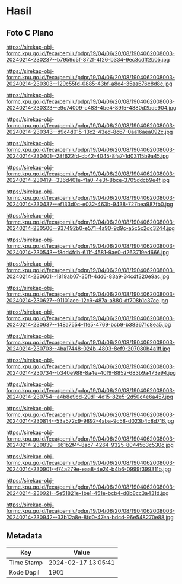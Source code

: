 # Hasil

## Foto C Plano

https://sirekap-obj-formc.kpu.go.id/feca/pemilu/pdpr/19/04/06/20/08/1904062008003-20240214-230237--b7959d5f-872f-4f26-b334-9ec3cdff2b05.jpg

https://sirekap-obj-formc.kpu.go.id/feca/pemilu/pdpr/19/04/06/20/08/1904062008003-20240214-230303--129c55fd-0885-43bf-a8e4-35aa676c8d8c.jpg

https://sirekap-obj-formc.kpu.go.id/feca/pemilu/pdpr/19/04/06/20/08/1904062008003-20240214-230323--e9c74009-c483-4be4-89f5-4880d2bde904.jpg

https://sirekap-obj-formc.kpu.go.id/feca/pemilu/pdpr/19/04/06/20/08/1904062008003-20240214-230343--d9c4d015-13c2-43ed-8c67-0aa16aea092c.jpg

https://sirekap-obj-formc.kpu.go.id/feca/pemilu/pdpr/19/04/06/20/08/1904062008003-20240214-230401--28f622fd-cb42-4045-8fa7-1d03115b9a45.jpg

https://sirekap-obj-formc.kpu.go.id/feca/pemilu/pdpr/19/04/06/20/08/1904062008003-20240214-230419--336d401e-f1a0-4e3f-8bce-3705ddcb9e4f.jpg

https://sirekap-obj-formc.kpu.go.id/feca/pemilu/pdpr/19/04/06/20/08/1904062008003-20240214-230437--ef133d0c-e032-463b-9438-727bea987fb0.jpg

https://sirekap-obj-formc.kpu.go.id/feca/pemilu/pdpr/19/04/06/20/08/1904062008003-20240214-230506--937492b0-e571-4a90-9d9c-a5c5c2dc3244.jpg

https://sirekap-obj-formc.kpu.go.id/feca/pemilu/pdpr/19/04/06/20/08/1904062008003-20240214-230543--f8dd4fdb-611f-4581-9ae0-d263719ed666.jpg

https://sirekap-obj-formc.kpu.go.id/feca/pemilu/pdpr/19/04/06/20/08/1904062008003-20240214-230601--1819ab07-35ff-4dd6-83a9-34cdf320e9ac.jpg

https://sirekap-obj-formc.kpu.go.id/feca/pemilu/pdpr/19/04/06/20/08/1904062008003-20240214-230627--91101aee-12c9-487a-a880-df708b1c37ce.jpg

https://sirekap-obj-formc.kpu.go.id/feca/pemilu/pdpr/19/04/06/20/08/1904062008003-20240214-230637--148a7554-1fe5-4769-bcb9-b383671c8ea5.jpg

https://sirekap-obj-formc.kpu.go.id/feca/pemilu/pdpr/19/04/06/20/08/1904062008003-20240214-230703--4ba17448-024b-4803-8ef9-207080b4a1ff.jpg

https://sirekap-obj-formc.kpu.go.id/feca/pemilu/pdpr/19/04/06/20/08/1904062008003-20240214-230734--b340e988-8a4e-40f9-8852-683b9a473e94.jpg

https://sirekap-obj-formc.kpu.go.id/feca/pemilu/pdpr/19/04/06/20/08/1904062008003-20240214-230754--a4b8e9cd-29d1-4d15-82e5-2d50c4e6a457.jpg

https://sirekap-obj-formc.kpu.go.id/feca/pemilu/pdpr/19/04/06/20/08/1904062008003-20240214-230814--53a572c9-9892-4aba-9c58-d023b4c8d716.jpg

https://sirekap-obj-formc.kpu.go.id/feca/pemilu/pdpr/19/04/06/20/08/1904062008003-20240214-230839--661b2f4f-8ac7-4264-9325-8044563c530c.jpg

https://sirekap-obj-formc.kpu.go.id/feca/pemilu/pdpr/19/04/06/20/08/1904062008003-20240214-230901--f74a279e-eaa8-4e24-b4b6-0999f399311b.jpg

https://sirekap-obj-formc.kpu.go.id/feca/pemilu/pdpr/19/04/06/20/08/1904062008003-20240214-230921--5e51821e-1be1-451e-bcb4-d8b8cc3a431d.jpg

https://sirekap-obj-formc.kpu.go.id/feca/pemilu/pdpr/19/04/06/20/08/1904062008003-20240214-230942--33b12a8e-8fd0-47ea-bdcd-96e548270e88.jpg


## Metadata

| Key        | Value               |
| ---------- | ------------------- |
| Time Stamp | 2024-02-17 13:05:41 |
| Kode Dapil | 1901                |



